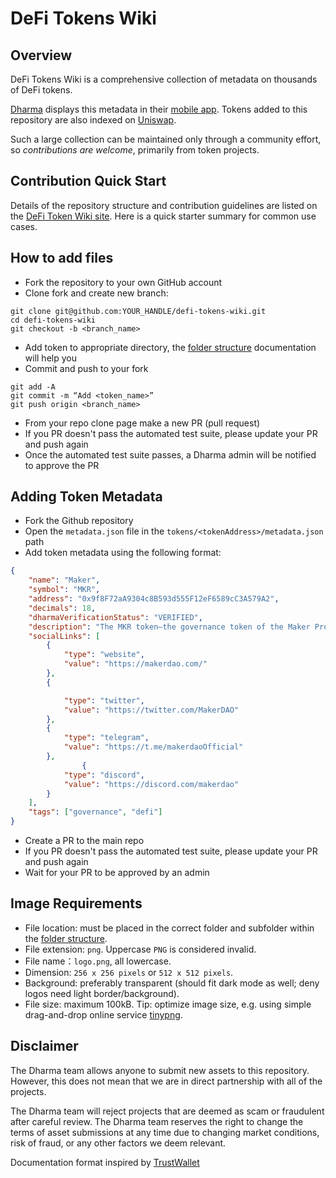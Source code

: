 # DeFi Tokens Wiki

## Overview

DeFi Tokens Wiki is a comprehensive collection of metadata on thousands of DeFi tokens.

[Dharma](https://dharma.io/) displays this metadata in their [mobile app](https://apps.apple.com/us/app/dharma-save-send-globally/id1495144415). Tokens added to this repository are also indexed on [Uniswap](https://uniswap.org/).

Such a large collection can be maintained only through a community effort, so *contributions are welcome*,
primarily from token projects.


## Contribution Quick Start

Details of the repository structure and contribution guidelines are listed on the
[DeFi Token Wiki site](https://www.notion.so/teamdharma/DeFi-Token-Wiki-ae228157933d40a7a956ae51ccfa1337).
Here is a quick starter summary for common use cases.


## How to add files

- Fork the repository to your own GitHub account
- Clone fork and create new branch:

```
git clone git@github.com:YOUR_HANDLE/defi-tokens-wiki.git
cd defi-tokens-wiki
git checkout -b <branch_name>
```

- Add token to appropriate directory, the [folder structure](https://www.notion.so/teamdharma/Repository-Details-b96fbfa6973d449e8526aef323b16c88#6c63d3c92fea44c4acf9a3a499cbf946) documentation will help you
- Commit and push to your fork

```
git add -A
git commit -m “Add <token_name>”
git push origin <branch_name>
```

- From your repo clone page make a new PR (pull request)
- If you PR doesn't pass the automated test suite, please update your PR and push again
- Once the automated test suite passes, a Dharma admin will be notified to approve the PR

## Adding Token Metadata
- Fork the Github repository
- Open the `metadata.json` file in the `tokens/<tokenAddress>/metadata.json` path
- Add token metadata using the following format:
```json
{
    "name": "Maker",
    "symbol": "MKR",
    "address": "0x9f8F72aA9304c8B593d555F12eF6589cC3A579A2",
    "decimals": 18,
    "dharmaVerificationStatus": "VERIFIED",
    "description": "The MKR token—the governance token of the Maker Protocol—allows those who hold it to vote on changes to the Maker Protocol. Note that anyone, not only MKR holders, can submit proposals for an MKR vote.",
    "socialLinks": [
        {
            "type": "website",
            "value": "https://makerdao.com/"
        },
        {

            "type": "twitter",
            "value": "https://twitter.com/MakerDAO"
        },
        {
            "type": "telegram",
            "value": "https://t.me/makerdaoOfficial"
        },
				{
            "type": "discord",
            "value": "https://discord.com/makerdao"
        }
    ],
    "tags": ["governance", "defi"]
}
```
- Create a PR to the main repo
- If you PR doesn't pass the automated test suite, please update your PR and push again
- Wait for your PR to be approved by an admin


## Image Requirements

- File location: must be placed in the correct folder and subfolder within the [folder structure](https://www.notion.so/teamdharma/Repository-Details-b96fbfa6973d449e8526aef323b16c88#6c63d3c92fea44c4acf9a3a499cbf946).
- File extension: `png`. Uppercase `PNG` is considered invalid.
- File name：`logo.png`, all lowercase.
- Dimension: `256 x 256 pixels` or `512 x 512 pixels`.
- Background: preferably transparent (should fit dark mode as well; deny logos need light border/background).
- File size: maximum 100kB. Tip: optimize image size, e.g. using simple drag-and-drop online service [tinypng](https://tinypng.com/).


## Disclaimer
The Dharma team allows anyone to submit new assets to this repository. However, this does not mean that we are in direct partnership with all of the projects.

The Dharma team will reject projects that are deemed as scam or fraudulent after careful review.
The Dharma team reserves the right to change the terms of asset submissions at any time due to changing market conditions, risk of fraud, or any other factors we deem relevant.

Documentation format inspired by [TrustWallet](https://github.com/trustwallet/assets)
